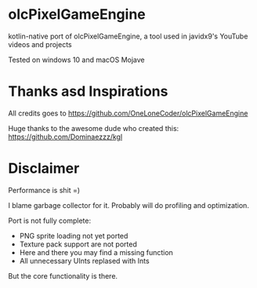 # olcPixelGameEngine
kotlin-native port of olcPixelGameEngine, a tool used in javidx9's YouTube videos and projects

Tested on windows 10 and macOS Mojave

# Thanks asd Inspirations
All credits goes to https://github.com/OneLoneCoder/olcPixelGameEngine

Huge thanks to the awesome dude who created this: https://github.com/Dominaezzz/kgl

# Disclaimer
Performance is shit =) 

I blame garbage collector for it. Probably will do profiling and optimization.

Port is not fully complete:
- PNG sprite loading not yet ported
- Texture pack support are not ported
- Here and there you may find a missing function
- All unnecessary UInts replased with Ints

But the core functionality is there.
